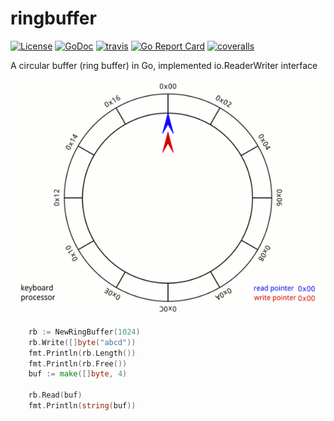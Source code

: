 # ringbuffer

[![License](https://img.shields.io/:license-MIT-blue.svg)](https://opensource.org/licenses/MIT) [![GoDoc](https://godoc.org/github.com/smallnest/ringbuffer?status.png)](http://godoc.org/github.com/smallnest/ringbuffer)  [![travis](https://travis-ci.org/smallnest/ringbuffer.svg?branch=master)](https://travis-ci.org/smallnest/ringbuffer) [![Go Report Card](https://goreportcard.com/badge/github.com/smallnest/ringbuffer)](https://goreportcard.com/report/github.com/smallnest/ringbuffer) [![coveralls](https://coveralls.io/repos/smallnest/ringbuffer/badge.svg?branch=master&service=github)](https://coveralls.io/github/smallnest/ringbuffer?branch=master) 

A circular buffer (ring buffer) in Go, implemented io.ReaderWriter interface

![from [wikipedia](https://en.wikipedia.org/wiki/Circular_buffer)](Circular_Buffer_Animation.gif)


```go
	rb := NewRingBuffer(1024)
	rb.Write([]byte("abcd"))
	fmt.Println(rb.Length())
	fmt.Println(rb.Free())
	buf := make([]byte, 4)

	rb.Read(buf)
	fmt.Println(string(buf))
```